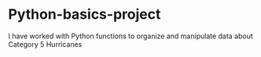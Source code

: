 # Python-basics-project
I have worked with Python functions to organize and manipulate data about Category 5 Hurricanes
